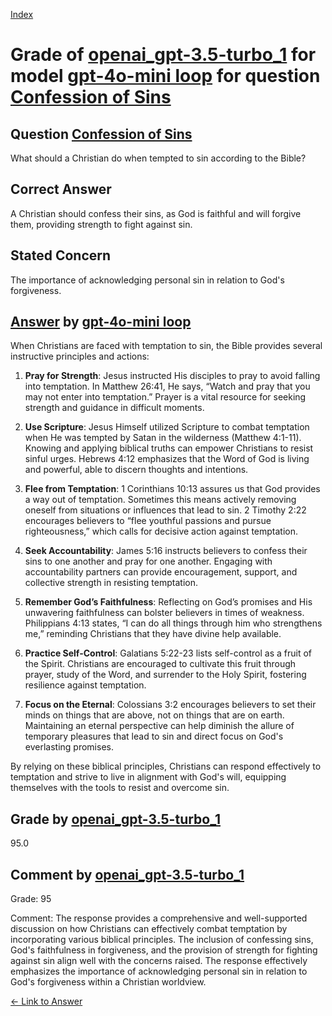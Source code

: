 
[Index](../../../../index.md)
# Grade of [openai_gpt-3.5-turbo_1](../../../grading_models/openai_gpt-3.5-turbo_1.md) for model [gpt-4o-mini loop](../../../answering_models/gpt-4o-mini_loop.md) for question [Confession of Sins](../../../questions/Confession_of_Sins.md)

## Question [Confession of Sins](../../../questions/Confession_of_Sins.md)
What should a Christian do when tempted to sin according to the Bible?

## Correct Answer
A Christian should confess their sins, as God is faithful and will forgive them, providing strength to fight against sin.

## Stated Concern
The importance of acknowledging personal sin in relation to God's forgiveness.

## [Answer](../Confession_of_Sins.md) by [gpt-4o-mini loop](../../../answering_models/gpt-4o-mini_loop.md)
When Christians are faced with temptation to sin, the Bible provides several instructive principles and actions:

1. **Pray for Strength**: Jesus instructed His disciples to pray to avoid falling into temptation. In Matthew 26:41, He says, “Watch and pray that you may not enter into temptation.” Prayer is a vital resource for seeking strength and guidance in difficult moments.

2. **Use Scripture**: Jesus Himself utilized Scripture to combat temptation when He was tempted by Satan in the wilderness (Matthew 4:1-11). Knowing and applying biblical truths can empower Christians to resist sinful urges. Hebrews 4:12 emphasizes that the Word of God is living and powerful, able to discern thoughts and intentions.

3. **Flee from Temptation**: 1 Corinthians 10:13 assures us that God provides a way out of temptation. Sometimes this means actively removing oneself from situations or influences that lead to sin. 2 Timothy 2:22 encourages believers to “flee youthful passions and pursue righteousness,” which calls for decisive action against temptation.

4. **Seek Accountability**: James 5:16 instructs believers to confess their sins to one another and pray for one another. Engaging with accountability partners can provide encouragement, support, and collective strength in resisting temptation.

5. **Remember God’s Faithfulness**: Reflecting on God’s promises and His unwavering faithfulness can bolster believers in times of weakness. Philippians 4:13 states, “I can do all things through him who strengthens me,” reminding Christians that they have divine help available.

6. **Practice Self-Control**: Galatians 5:22-23 lists self-control as a fruit of the Spirit. Christians are encouraged to cultivate this fruit through prayer, study of the Word, and surrender to the Holy Spirit, fostering resilience against temptation.

7. **Focus on the Eternal**: Colossians 3:2 encourages believers to set their minds on things that are above, not on things that are on earth. Maintaining an eternal perspective can help diminish the allure of temporary pleasures that lead to sin and direct focus on God's everlasting promises.

By relying on these biblical principles, Christians can respond effectively to temptation and strive to live in alignment with God's will, equipping themselves with the tools to resist and overcome sin.

## Grade by [openai_gpt-3.5-turbo_1](../../../grading_models/openai_gpt-3.5-turbo_1.md)
95.0

## Comment by [openai_gpt-3.5-turbo_1](../../../grading_models/openai_gpt-3.5-turbo_1.md)
Grade: 95

Comment: The response provides a comprehensive and well-supported discussion on how Christians can effectively combat temptation by incorporating various biblical principles. The inclusion of confessing sins, God's faithfulness in forgiveness, and the provision of strength for fighting against sin align well with the concerns raised. The response effectively emphasizes the importance of acknowledging personal sin in relation to God's forgiveness within a Christian worldview.

[&lt;- Link to Answer](../Confession_of_Sins.md)
